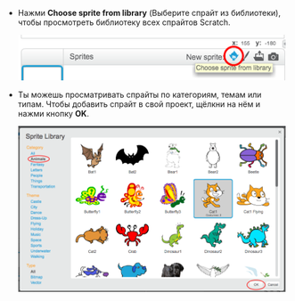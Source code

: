 + Нажми **Choose sprite from library** (Выберите спрайт из библиотеки), чтобы просмотреть библиотеку всех спрайтов Scratch.
    
    ![screenshot](images/sprite-library.png)

+ Ты можешь просматривать спрайты по категориям, темам или типам. Чтобы добавить спрайт в свой проект, щёлкни на нём и нажми кнопку **OK**.
    
    ![screenshot](images/sprite-choose.png)